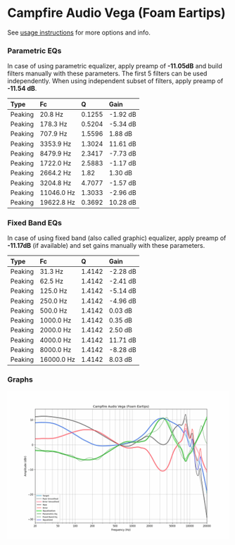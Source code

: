 # Campfire Audio Vega (Foam Eartips)
See [usage instructions](https://github.com/jaakkopasanen/AutoEq#usage) for more options and info.

### Parametric EQs
In case of using parametric equalizer, apply preamp of **-11.05dB** and build filters manually
with these parameters. The first 5 filters can be used independently.
When using independent subset of filters, apply preamp of **-11.54 dB**.

| Type    | Fc         |      Q | Gain     |
|:--------|:-----------|:-------|:---------|
| Peaking | 20.8 Hz    | 0.1255 | -1.92 dB |
| Peaking | 178.3 Hz   | 0.5204 | -5.34 dB |
| Peaking | 707.9 Hz   | 1.5596 | 1.88 dB  |
| Peaking | 3353.9 Hz  | 1.3024 | 11.61 dB |
| Peaking | 8479.9 Hz  | 2.3417 | -7.73 dB |
| Peaking | 1722.0 Hz  | 2.5883 | -1.17 dB |
| Peaking | 2664.2 Hz  | 1.82   | 1.30 dB  |
| Peaking | 3204.8 Hz  | 4.7077 | -1.57 dB |
| Peaking | 11046.0 Hz | 1.3033 | -2.96 dB |
| Peaking | 19622.8 Hz | 0.3692 | 10.28 dB |

### Fixed Band EQs
In case of using fixed band (also called graphic) equalizer, apply preamp of **-11.17dB**
(if available) and set gains manually with these parameters.

| Type    | Fc         |      Q | Gain     |
|:--------|:-----------|:-------|:---------|
| Peaking | 31.3 Hz    | 1.4142 | -2.28 dB |
| Peaking | 62.5 Hz    | 1.4142 | -2.41 dB |
| Peaking | 125.0 Hz   | 1.4142 | -5.14 dB |
| Peaking | 250.0 Hz   | 1.4142 | -4.96 dB |
| Peaking | 500.0 Hz   | 1.4142 | 0.03 dB  |
| Peaking | 1000.0 Hz  | 1.4142 | 0.35 dB  |
| Peaking | 2000.0 Hz  | 1.4142 | 2.50 dB  |
| Peaking | 4000.0 Hz  | 1.4142 | 11.71 dB |
| Peaking | 8000.0 Hz  | 1.4142 | -8.28 dB |
| Peaking | 16000.0 Hz | 1.4142 | 8.03 dB  |

### Graphs
![](./Campfire%20Audio%20Vega%20(Foam%20Eartips).png)